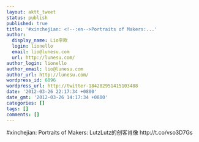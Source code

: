 ```yaml
---
layout: aktt_tweet
status: publish
published: true
title: '#xinchejian: <!--:en-->Portraits of Makers:...'
author:
  display_name: Lio李欧
  login: lionello
  email: lio@lunesu.com
  url: http://lunesu.com/
author_login: lionello
author_email: lio@lunesu.com
author_url: http://lunesu.com/
wordpress_id: 6896
wordpress_url: http://twitter-184282951415103488
date: '2012-03-26 22:17:34 +0800'
date_gmt: '2012-03-26 14:17:34 +0800'
categories: []
tags: []
comments: []
---
```

<p>#xinchejian: <!--:en-->Portraits of Makers: Lutz<!--:--><!--:zh-->Lutz的创客肖像<!--:--> http:&#47;&#47;t.co&#47;vso3D7Gs</p>
